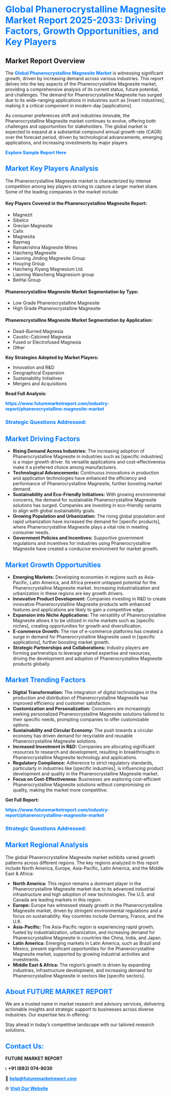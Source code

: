 <h1 style="color: #007BFF;">Global Phanerocrystalline Magnesite Market Report 2025-2033: Driving Factors, Growth Opportunities, and Key Players</h1>

<section id="overview">
<h2>Market Report Overview</h2>
<p>The <a href="https://www.futuremarketreport.com/industry-report/phanerocrystalline-magnesite-market" style="color: #007BFF; text-decoration: none;"><strong>Global Phanerocrystalline Magnesite Market</strong></a> is witnessing significant growth, driven by increasing demand across various industries. This report delves into the key aspects of the Phanerocrystalline Magnesite market, providing a comprehensive analysis of its current status, future potential, and challenges. The demand for Phanerocrystalline Magnesite has surged due to its wide-ranging applications in industries such as [insert industries], making it a critical component in modern-day [applications].</p>
<p>As consumer preferences shift and industries innovate, the Phanerocrystalline Magnesite market continues to evolve, offering both challenges and opportunities for stakeholders. The global market is expected to expand at a substantial compound annual growth rate (CAGR) over the forecast period, driven by technological advancements, emerging applications, and increasing investments by major players.</p>
</section>

<section id="overview">
<p><a href="https://www.futuremarketreport.com/request-sample/reportId=89293" style="color: #007BFF; text-decoration: none;"><strong>Explore Sample Report Here</strong></a></p>
</section>

<section id="key-players">
<h2 style="color: #007BFF;">Market Key Players Analysis</h2>
<p>The Phanerocrystalline Magnesite market is characterized by intense competition among key players striving to capture a larger market share. Some of the leading companies in the market include:</p>
<h4>Key Players Covered in the Phanerocrystalline Magnesite Report:</h4>
<ul><li>Magnezit</li><li>Sibelco</li><li>Grecian Magnesite</li><li>Calix</li><li>Magnesita</li><li>Baymag</li><li>Ramakrishna Magnesite Mines</li><li>Haicheng Magnesite</li><li>Liaoning Jinding Magnesite Group</li><li>Houying Group</li><li>Haicheng Xiyang Magnesium Ltd.</li><li>Liaoning Wancheng Magnesium group</li><li>BeiHai Group</li></ul>
<h4>Phanerocrystalline Magnesite Market Segmentation by Type:</h4>
<ul><li>Low Grade Phanerocrystalline Magnesite</li><li>High Grade Phanerocrystalline Magnesite</li></ul>

<h4>Phanerocrystalline Magnesite Market Segmentation by Application:</h4>
<ul><li>Dead-Burned Magnesia</li><li>Caustic-Calcined Magnesia</li><li>Fused or Electrofused Magnesia</li><li>Other</li></ul>
<p><strong>Key Strategies Adopted by Market Players:</strong></p>
<ul>
<li>Innovation and R&D</li>
<li>Geographical Expansion</li>
<li>Sustainability Initiatives</li>
<li>Mergers and Acquisitions</li>
</ul>
</section>

<section>
<p><strong>Read Full Analysis: </strong></p><a href="https://www.futuremarketreport.com/industry-report/phanerocrystalline-magnesite-market" style="color: #007BFF; text-decoration: none;"><strong>https://www.futuremarketreport.com/industry-report/phanerocrystalline-magnesite-market</strong></a>
<h3 style="color: #007BFF;">Strategic Questions Addressed:</h3>
</section>

<section id="driving-factors">
<h2 style="color: #007BFF;">Market Driving Factors</h2>
<ul>
<li><strong>Rising Demand Across Industries:</strong> The increasing adoption of Phanerocrystalline Magnesite in industries such as [specific industries] is a major growth driver. Its versatile applications and cost-effectiveness make it a preferred choice among manufacturers.</li>
<li><strong>Technological Advancements:</strong> Continuous innovations in production and application technologies have enhanced the efficiency and performance of Phanerocrystalline Magnesite, further boosting market demand.</li>
<li><strong>Sustainability and Eco-Friendly Initiatives:</strong> With growing environmental concerns, the demand for sustainable Phanerocrystalline Magnesite solutions has surged. Companies are investing in eco-friendly variants to align with global sustainability goals.</li>
<li><strong>Growing Population and Urbanization:</strong> The rising global population and rapid urbanization have increased the demand for [specific products], where Phanerocrystalline Magnesite plays a vital role in meeting consumer needs.</li>
<li><strong>Government Policies and Incentives:</strong> Supportive government regulations and incentives for industries using Phanerocrystalline Magnesite have created a conducive environment for market growth.</li>
</ul>
</section>

<section id="growth-opportunities">
<h2 style="color: #007BFF;">Market Growth Opportunities</h2>
<ul>
<li><strong>Emerging Markets:</strong> Developing economies in regions such as Asia-Pacific, Latin America, and Africa present untapped potential for the Phanerocrystalline Magnesite market. Increasing industrialization and urbanization in these regions are key growth drivers.</li>
<li><strong>Innovative Product Development:</strong> Companies investing in R&D to create innovative Phanerocrystalline Magnesite products with enhanced features and applications are likely to gain a competitive edge.</li>
<li><strong>Expansion into Niche Applications:</strong> The versatility of Phanerocrystalline Magnesite allows it to be utilized in niche markets such as [specific niches], creating opportunities for growth and diversification.</li>
<li><strong>E-commerce Growth:</strong> The rise of e-commerce platforms has created a surge in demand for Phanerocrystalline Magnesite used in [specific applications], further boosting market growth.</li>
<li><strong>Strategic Partnerships and Collaborations:</strong> Industry players are forming partnerships to leverage shared expertise and resources, driving the development and adoption of Phanerocrystalline Magnesite products globally.</li>
</ul>
</section>

<section id="trending-factors">
<h2 style="color: #007BFF;">Market Trending Factors</h2>
<ul>
<li><strong>Digital Transformation:</strong> The integration of digital technologies in the production and distribution of Phanerocrystalline Magnesite has improved efficiency and customer satisfaction.</li>
<li><strong>Customization and Personalization:</strong> Consumers are increasingly seeking personalized Phanerocrystalline Magnesite solutions tailored to their specific needs, prompting companies to offer customizable options.</li>
<li><strong>Sustainability and Circular Economy:</strong> The push towards a circular economy has driven demand for recyclable and reusable Phanerocrystalline Magnesite solutions.</li>
<li><strong>Increased Investment in R&D:</strong> Companies are allocating significant resources to research and development, resulting in breakthroughs in Phanerocrystalline Magnesite technology and applications.</li>
<li><strong>Regulatory Compliance:</strong> Adherence to strict regulatory standards, particularly in industries like [specific industries], is influencing product development and quality in the Phanerocrystalline Magnesite market.</li>
<li><strong>Focus on Cost-Effectiveness:</strong> Businesses are exploring cost-efficient Phanerocrystalline Magnesite solutions without compromising on quality, making the market more competitive.</li>
</ul>
</section>

<section>
<p><strong>Get Full Report: </strong></p><a href="https://www.futuremarketreport.com/industry-report/phanerocrystalline-magnesite-market" style="color: #007BFF; text-decoration: none;"><strong>https://www.futuremarketreport.com/industry-report/phanerocrystalline-magnesite-market</strong></a>
<h3 style="color: #007BFF;">Strategic Questions Addressed:</h3>
</section>


<section id="regional-analysis">
<h2 style="color: #007BFF;">Market Regional Analysis</h2>
<p>The global Phanerocrystalline Magnesite market exhibits varied growth patterns across different regions. The key regions analyzed in this report include North America, Europe, Asia-Pacific, Latin America, and the Middle East & Africa:</p>
<ul>
<li><strong>North America:</strong> This region remains a dominant player in the Phanerocrystalline Magnesite market due to its advanced industrial infrastructure and high adoption of new technologies. The U.S. and Canada are leading markets in this region.</li>
<li><strong>Europe:</strong> Europe has witnessed steady growth in the Phanerocrystalline Magnesite market, driven by stringent environmental regulations and a focus on sustainability. Key countries include Germany, France, and the U.K.</li>
<li><strong>Asia-Pacific:</strong> The Asia-Pacific region is experiencing rapid growth, fueled by industrialization, urbanization, and increasing demand for Phanerocrystalline Magnesite in countries like China, India, and Japan.</li>
<li><strong>Latin America:</strong> Emerging markets in Latin America, such as Brazil and Mexico, present significant opportunities for the Phanerocrystalline Magnesite market, supported by growing industrial activities and investments.</li>
<li><strong>Middle East & Africa:</strong> The region’s growth is driven by expanding industries, infrastructure development, and increasing demand for Phanerocrystalline Magnesite in sectors like [specific sectors].</li>
</ul>
</section>

<footer>
<h2 style="color: #007BFF;">About FUTURE MARKET REPORT</h2>
<p>We are a trusted name in market research and advisory services, delivering actionable insights and strategic support to businesses across diverse industries. Our expertise lies in offering:</p>

<p>Stay ahead in today’s competitive landscape with our tailored research solutions.</p>

<h2 style="color: #007BFF;">Contact Us:</h2>
<p><strong>FUTURE MARKET REPORT</strong></p>
<p>📞 <strong>+91 (883) 074-8030</strong></p>
<p>📧 <strong><a href="mailto:help@futuremarketreport.com" style="color: #007BFF;">help@futuremarketreport.com</a></strong></p>
<p>🌐 <strong><a href="https://www.futuremarketreport.com/" style="color: #007BFF;">Visit Our Website</a></strong></p>
</footer>